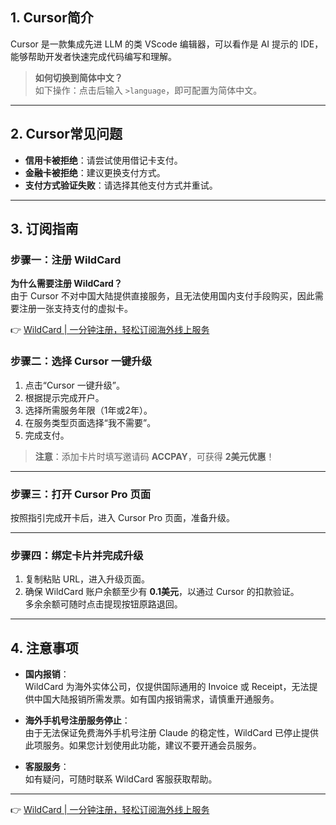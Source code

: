 ## 1. Cursor简介

Cursor 是一款集成先进 LLM 的类 VScode 编辑器，可以看作是 AI 提示的 IDE，能够帮助开发者快速完成代码编写和理解。

> **如何切换到简体中文？**  
> 如下操作：点击后输入 `>language`，即可配置为简体中文。

---

## 2. Cursor常见问题

- **信用卡被拒绝**：请尝试使用借记卡支付。
- **金融卡被拒绝**：建议更换支付方式。
- **支付方式验证失败**：请选择其他支付方式并重试。

---

## 3. 订阅指南

### 步骤一：注册 WildCard

**为什么需要注册 WildCard？**  
由于 Cursor 不对中国大陆提供直接服务，且无法使用国内支付手段购买，因此需要注册一张支持支付的虚拟卡。

👉 [WildCard | 一分钟注册，轻松订阅海外线上服务](https://bit.ly/bewildcard)

### 步骤二：选择 Cursor 一键升级

1. 点击“Cursor 一键升级”。
2. 根据提示完成开户。
3. 选择所需服务年限（1年或2年）。
4. 在服务类型页面选择“我不需要”。
5. 完成支付。

> **注意**：添加卡片时填写邀请码 **ACCPAY**，可获得 **2美元优惠**！

---

### 步骤三：打开 Cursor Pro 页面

按照指引完成开卡后，进入 Cursor Pro 页面，准备升级。

---

### 步骤四：绑定卡片并完成升级

1. 复制粘贴 URL，进入升级页面。
2. 确保 WildCard 账户余额至少有 **0.1美元**，以通过 Cursor 的扣款验证。  
   多余余额可随时点击提现按钮原路退回。

---

## 4. 注意事项

- **国内报销**：  
  WildCard 为海外实体公司，仅提供国际通用的 Invoice 或 Receipt，无法提供中国大陆报销所需发票。如有国内报销需求，请慎重开通服务。

- **海外手机号注册服务停止**：  
  由于无法保证免费海外手机号注册 Claude 的稳定性，WildCard 已停止提供此项服务。如果您计划使用此功能，建议不要开通会员服务。

- **客服服务**：  
  如有疑问，可随时联系 WildCard 客服获取帮助。

---

👉 [WildCard | 一分钟注册，轻松订阅海外线上服务](https://bit.ly/bewildcard)